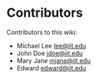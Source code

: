 # Contributors

Contributors to this wiki:

- Michael Lee <lee@iit.edu>
- John Doe <jdoe@iit.edu>
- Mary Jane <mjane@iit.edu>
- Edward <edward@iit.edu>
